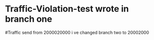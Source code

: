 # Traffic-Violation-test wrote in branch one 
#Traffic send from 2000020000
i ve changed branch two to 20002000
